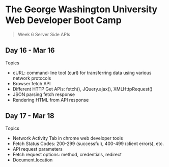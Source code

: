 # **The George Washington University Web Developer Boot Camp**
> Week 6 Server Side APIs

## **Day 16 - Mar 16**
Topics
- cURL: command-line tool (curl) for transferring data using various network protocols
- Browser fetch API
- Different HTTP Get APIs: fetch(), JQuery.ajax(), XMLHttpRequest()
- JSON parsing fetch response
- Rendering HTML from API response

## **Day 17 - Mar 18**
Topics
- Network Activity Tab in chrome web developer tools
- Fetch Status Codes: 200-299 (successful), 400-499 (client errors), etc.
- API request parameters
- Fetch request options: method, credentials, redirect
- Document.location